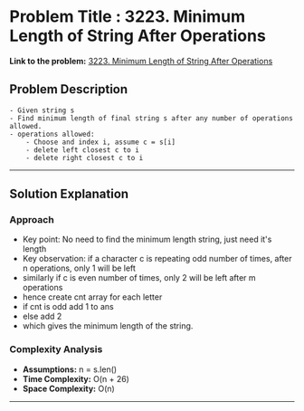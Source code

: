 # Problem Title : 3223. Minimum Length of String After Operations

**Link to the problem:** [3223. Minimum Length of String After Operations](https://leetcode.com/problems/minimum-length-of-string-after-operations/)

## Problem Description

```
- Given string s
- Find minimum length of final string s after any number of operations allowed.
- operations allowed:
    - Choose and index i, assume c = s[i]
    - delete left closest c to i
    - delete right closest c to i
```

---

## Solution Explanation

### Approach
- Key point: No need to find the minimum length string, just need it's length
- Key observation: if a character c is repeating odd number of times, after n operations, only 1 will be left
- similarly if c is even number of times, only 2 will be left after m operations
- hence create cnt array for each letter
- if cnt is odd add 1 to ans
- else add 2
- which gives the minimum length of the string.

### Complexity Analysis
- **Assumptions:** n = s.len()
- **Time Complexity:** O(n + 26)
- **Space Complexity:** O(n)

---
